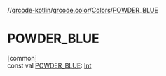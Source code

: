 //[qrcode-kotlin](../../../index.md)/[qrcode.color](../index.md)/[Colors](index.md)/[POWDER_BLUE](-p-o-w-d-e-r_-b-l-u-e.md)

# POWDER_BLUE

[common]\
const val [POWDER_BLUE](-p-o-w-d-e-r_-b-l-u-e.md): [Int](https://kotlinlang.org/api/latest/jvm/stdlib/kotlin/-int/index.html)
